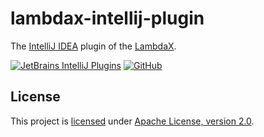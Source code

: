 # lambdax-intellij-plugin

The [IntelliJ IDEA](https://github.com/JetBrains/intellij-community) plugin of the [LambdaX](https://github.com/alexengrig/lambdax).

[![JetBrains IntelliJ Plugins](https://img.shields.io/jetbrains/plugin/v/13009-lambdax?style=flat)](https://plugins.jetbrains.com/plugin/13009-lambdax)
[![GitHub](https://img.shields.io/github/license/alexengrig/lambdax-intellij-plugin?style=flat)](LICENSE)

## License

This project is [licensed](LICENSE) under [Apache License, version 2.0](https://www.apache.org/licenses/LICENSE-2.0).
